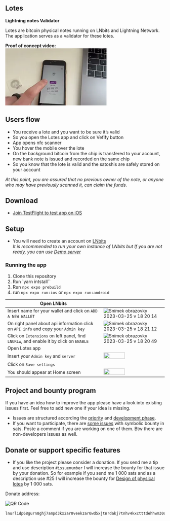 ## Lotes

**Lightning notes Validator**

Lotes are bitcoin physical notes running on LNbits and Lightning Network. <br>
The application serves as a validator for these lotes.

**Proof of concept video:** <br>
[![Lotes app - proof of concept](https://raw.githubusercontent.com/hynek-jina/lotes/main/assets/video%20preview.webp)](https://youtu.be/_cQutic0CX0)

## Users flow

- You receive a lote and you want to be sure it’s valid
- So you open the Lotes app and click on Vefify button
- App opens nfc scanner
- You hover the mobile over the lote
- On the background bitcoin from the chip is transfered to your account, new bank note is issued and recorded on the same chip
- So you know that the lote is valid and the satoshis are safely stored on your account

_At this point, you are assured that no previous owner of the note, or anyone who may have previously scanned it, can claim the funds._

## Download

- [Join TestFlight to test app on iOS](https://testflight.apple.com/join/92K4nHPd)

## Setup

- You will need to create an account on [LNbits](https://lnbits.com/) <br>
  _It is recommended to run your own instance of LNbits but If you are not ready, you can use [Demo server](https://legend.lnbits.com/)_

### Running the app

1. Clone this repository
2. Run `yarn intstall``
3. Run `npx expo prebuild`
4. run `npx expo run:ios` or `npx expo run:android`

| Open LNbits                                                                            |                                                                                                                                                                            |
| -------------------------------------------------------------------------------------- | -------------------------------------------------------------------------------------------------------------------------------------------------------------------------- |
| Insert name for your wallet and click on `ADD A NEW WALLET`                            | <img width="306" alt="Snímek obrazovky 2023-03-25 v 18 20 14" src="https://user-images.githubusercontent.com/26002916/227732136-44a1fc22-b356-430b-b2be-2e313e4cc98e.png"> |
| On right panel about api information click on `API info` and copy your `Admin key`     | <img width="434" alt="Snímek obrazovky 2023-03-25 v 18 21 12" src="https://user-images.githubusercontent.com/26002916/227732213-ab1159f8-eb21-40eb-9ba9-69d6d60bf8e3.png"> |
| Click on `Extensions` on left panel, find `LNURLw`, and enable it by click on `ENABLE` | <img width="350" alt="Snímek obrazovky 2023-03-25 v 18 20 49" src="https://user-images.githubusercontent.com/26002916/227732266-75561ad5-87ce-403f-b2c4-afbb4b0f2452.png"> |
| Open Lotes app                                                                         |                                                                                                                                                                            |
| Insert your `Admin key` and `server`                                                   | <img src="https://user-images.githubusercontent.com/26002916/227718908-3675e2ff-9614-459d-ad19-8d93bdd24b28.PNG" width="60%" height="60%">                                 |
| Click on `Save settings`                                                               |                                                                                                                                                                            |
| You should appear at Home screen                                                       | <img src="https://user-images.githubusercontent.com/26002916/227718907-662bf30c-7bcd-4076-b1e6-1328d7ad8384.PNG" width="60%" height="60%">                                 |

## Project and bounty program

If you have an idea how to improve the app please have a look into existing issues first. Feel free to add new one if your idea is missing.

- Issues are structured according the [priority](https://github.com/users/hynek-jina/projects/2/views/2) and [development phase](https://github.com/users/hynek-jina/projects/2/views/1).
- If you want to participate, there are [some issues](https://github.com/users/hynek-jina/projects/2/views/4) with symbolic bounty in sats. Poste a comment if you are working on one of them. Btw there are non-developers issues as well.

## Donate or support specific features

- If you like the project please consider a donation. If you send me a tip and use description `#issuenumber` I will increase the bounty for that issue by your donation. So for example if you send me 1 000 sats and as a description use #25 I will increase the bounty for [Design of physical lotes](https://github.com/hynek-jina/lotes/issues/25) by 1 000 sats.

Donate address:

![QR Code](https://user-images.githubusercontent.com/26002916/227731711-d6614a10-8bb7-44a8-b152-fe57418b9181.png)

```
lnurl1dp68gurn8ghj7ampd3kx2ar0veekzar0wd5xjtnrdakj7tnhv4kxctttdehhwm30d3h82unvwqhhxur9v4j8jumtd95kuee4xqqp6h25
```
